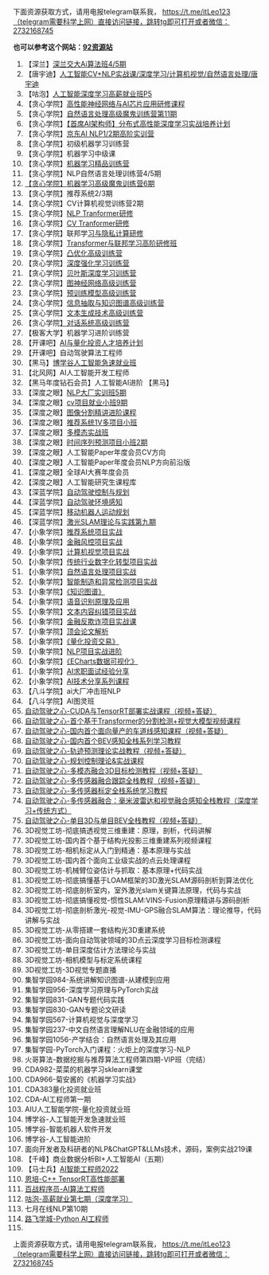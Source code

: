 下面资源获取方式，请用电报telegram联系我， https://t.me/itLeo123（telegram需要科学上网）直接访问链接，跳转tg即可打开或者微信：2732168745

**也可以参考这个网站：[92资源站](https://92ydl.com)**


1. 【深兰】[深兰交大Ai算法班4/5期](http://ai.aijdjy.com/index.html)
2. 【唐宇迪】[人工智能CV+NLP实战课/深度学习/计算机视觉/自然语言处理/唐宇迪](https://ke.qq.com/course/1294265)
3. 【咕泡】[人工智能深度学习高薪就业班P5](https://ke.gupaoedu.cn/course/vip/294) 
4. 【贪心学院】[高性能神经网络与AI芯片应用研修课程](https://www.greedyai.com/ai-courses/High_Performance_Neural_Networks_and_AI_Chips)
5. 【贪心学院】[自然语言处理高级魔鬼训练营第11期](https://www.greedyai.com/ai-courses/Natural-Language-Processing-Advanced-Devil's-Boot-Camp) 
6. 【贪⼼学院】[【⾸席AI架构师】分布式⾼性能深度学习实战培养计划](https://tx.greedyai.com/course/155)
7. 【贪⼼学院】[京东AI NLP1/2期⾼阶实训营](https://neuhub.jd.com/market/course/247)
8. 【贪⼼学院】初级机器学习训练营
9. 【贪⼼学院】机器学习中级课
10. 【贪⼼学院】[机器学习精品训练营](https://tx.greedyai.com/courseinfor/107)
11. 【贪⼼学院】NLP自然语言处理训练营4/5期
12. [【贪⼼学院】机器学习高级魔鬼训练营6期 ](https://www.greedyai.com/ai-courses/Machine-Learning-Advanced-Devil-Training-Camp)
13. 【贪⼼学院】推荐系统2/3期
14. 【贪⼼学院】CV计算机视觉训练营2期
15. 【贪心学院】[NLP Tranformer研修](https://www.greedyai.com/ai-courses/NLP-Tranformer-Seminar) 
16. 【贪心学院】[CV Tranformer研修](https://www.greedyai.com/ai-courses/CV-Tranformer-Seminar) 
17. 【贪心学院】联邦学[习与隐私计算研修](https://www.greedyai.com/ai-courses/Federal-Learning-And-Privacy-Computing-Seminar)
18. 【贪心学院】[Transformer与联邦学习高阶研修班](https://www.greedyai.com/ai-courses/Transformer-And-Federal-Learning-Advanced-Seminar)
19. 【贪心学院】[凸优化高级训练营](https://www.greedyai.com/ai-courses/Convex-Optimization)
20. 【贪心学院】[深度强化学习训练营](https://www.greedyai.com/ai-courses/Reinforcement-Learning)
21. 【贪心学院】[贝叶斯深度学习训练营](https://www.greedyai.com/ai-courses/Bayesian-Deep-Learning)
22. 【贪心学院】[图神经网络高级训练营](https://www.greedyai.com/ai-courses/Graph-Neural-Networks)
23. 【贪心学院】[预训练模型高级训练营](https://www.greedyai.com/ai-courses/Pre-trained-Models)
24. 【贪心学院】[信息抽取与知识图谱高级训练营](https://www.greedyai.com/ai-courses/Information-extraction-and-knowledge-graph)
25. 【贪心学院】[文本生成技术高级训练营](https://www.greedyai.com/ai-courses/Text-Generation)
26. 【贪心学院[】对话系统高级训练营](https://www.greedyai.com/ai-courses/Conversation-Systems)
27. 【极客大学】机器学习进阶训练营
28. 【开课吧】[AI与量化投资⼈才培养计划](https://www.kaikeba.com/course/aiu/ai)
29. 【开课吧】自动驾驶算法工程师
30. 【黑马】[博学谷人工智能急速就业班 ](https://www.boxuegu.com/subject/python-05.html?utm_source=sydh)
31. 【北风网】AI人工智能开发工程师 
32. 【黑马年度钻石会员】人工智能AI进阶 【黑马】
33. 【深度之眼】[NLP大厂实训班5期](https://www.deepshare.net/class/detail/119)
34. 【深度之眼】[cv项目就业小班9期](https://www.deepshare.net/class/detail/118)
35. 【深度之眼】[图像分割精讲进阶课程](https://www.deepshare.net/class/detail/125)
36. 【深度之眼】[推荐系统1V多项目小班](https://www.deepshare.net/class/detail/106)
37. 【深度之眼】[多模态实战班](https://www.deepshare.net/class/detail/242)
38. 【深度之眼】[时间序列预测项目小班2期](https://www.deepshare.net/class/detail/174)
39. 【深度之眼】人工智能Paper年度会员CV方向
40. 【深度之眼】人工智能Paper年度会员NLP方向前沿版
41. 【深度之眼】全球AI大赛年度会员
42. 【深度之眼】人工智能研究生课程库
43. 【深蓝学院】[自动驾驶控制与规划](https://www.shenlanxueyuan.com/course/562)
44. 【深蓝学院】[自动驾驶环境感知](https://www.shenlanxueyuan.com/course/538)
45. 【深蓝学院】[移动机器人运动规划](https://www.shenlanxueyuan.com/course/521)
46. 【深蓝学院】[激光SLAM理论与实践第九期](https://www.shenlanxueyuan.com/course/523) 
47. 【小象学院】[推荐系统项目实战](https://vip.xxketang.com/p/t_pc/goods_pc_detail/goods_detail/p_61b35896e4b0dabb65a397d9?)
48. 【小象学院】[金融风控项目实战](https://vip.xxketang.com/p/t_pc/goods_pc_detail/goods_detail/p_61b35a3be4b0aa27859e5768?)
49. 【小象学院】[计算机视觉项目实战](https://vip.xxketang.com/p/t_pc/goods_pc_detail/goods_detail/p_61b356a3e4b02810c8afc41e?)
50. 【小象学院】[传统行业数字化转型项目实战](https://vip.xxketang.com/p/t_pc/goods_pc_detail/goods_detail/p_61cabb0de4b07eba4cefe0d3?)
51. 【小象学院】[自然语言处理项目实战](https://vip.xxketang.com/p/t_pc/goods_pc_detail/goods_detail/p_61b34f24e4b0505f80e30dd2?)
52. 【小象学院】[智能制造和异常检测项目实战](https://vip.xxketang.com/p/t_pc/goods_pc_detail/goods_detail/p_6258eff5e4b09dda125b21e0?)
53. 【小象学院】[《知识图谱》](https://vip.xxketang.com/p/t_pc/goods_pc_detail/goods_detail/p_619f5588e4b03f3fb99c62eb?)
54. 【小象学院】[语音识别原理及应用](https://vip.xxketang.com/p/t_pc/goods_pc_detail/goods_detail/p_638eb800e4b030cacaf46314?)
55. 【小象学院】[文本内容纠错项目实战](https://vip.xxketang.com/p/t_pc/goods_pc_detail/goods_detail/p_62f5c0e2e4b0eca59c21ea80?)
56. 【小象学院】[金融反欺诈项目实战课](https://vip.xxketang.com/p/t_pc/goods_pc_detail/goods_detail/p_63f2e1eee4b02685a4463614?)
57. 【小象学院】[顶会论文解析](https://vip.xxketang.com/p/t_pc/goods_pc_detail/goods_detail/p_6343de7ee4b00a4f374cdd24?)
58. 【小象学院】[《量化投资交易》](https://vip.xxketang.com/p/t_pc/goods_pc_detail/goods_detail/p_6204d1e2e4b066e960840b47?)
59. 【小象学院】[NLP项目实战进阶](https://vip.xxketang.com/p/t_pc/goods_pc_detail/goods_detail/p_61974e23e4b0c5aef3a1f49c?)
60. 【小象学院】[《ECharts数据可视化》](https://vip.xxketang.com/p/t_pc/goods_pc_detail/goods_detail/p_619c6974e4b09b5fe0b50089?)
61. 【小象学院】[AI求职面试经验分享](https://vip.xxketang.com/p/t_pc/goods_pc_detail/goods_detail/p_632d6611e4b0a51fef1f1d06?)
62. 【小象学院】[AI技术分享系列课程](https://vip.xxketang.com/p/t_pc/goods_pc_detail/goods_detail/p_6319959ce4b050af23b4342e?)
63. 【八斗学院】ai大厂冲击班NLP
64. 【八斗学院】AI图灵班
65. [自动驾驶之心-CUDA与TensorRT部署实战课程（视频+答疑）](https://www.zdjszx.com/p/t_pc/goods_pc_detail/goods_detail/course_2Qzh2CekDJZMNuZq1Gfp3HOgIqx)
66. [自动驾驶之心-首个基于Transformer的分割检测+视觉大模型视频课程](https://www.zdjszx.com/p/t_pc/goods_pc_detail/goods_detail/course_2TfDGv45mQbTBKS5km4MoQ4Vu66)
67. [自动驾驶之心-国内首个面向量产的车道线感知课程（视频+答疑）](https://www.zdjszx.com/p/t_pc/goods_pc_detail/goods_detail/course_2UdY0Nw3nbRWYDJv9o9lgMcOvti)
68. [自动驾驶之心-国内首个BEV感知全栈系列学习教程](https://www.zdjszx.com/p/t_pc/goods_pc_detail/goods_detail/course_2MjRdDQO8jGkz1Sx4AoJ0sytlIU)
69. [自动驾驶之心-轨迹预测理论实战教程（视频+答疑）](https://www.zdjszx.com/p/t_pc/goods_pc_detail/goods_detail/course_2VBk5awcjfEpgwzJ0RFdP7ZcIqg)
70. [自动驾驶之心-规划控制理论&实战课程](https://www.zdjszx.com/p/t_pc/goods_pc_detail/goods_detail/course_2R0KKH62Mo6UrSn6oxV6nL2LlH9)
71. [自动驾驶之心-多模态融合3D目标检测教程（视频+答疑）](https://www.zdjszx.com/p/t_pc/goods_pc_detail/goods_detail/course_2SYwAhLiNWCyKhwUhSDjFihH7tx)
72. [自动驾驶之心-多传感器融合跟踪全栈教程（视频+答疑）](https://www.zdjszx.com/p/t_pc/goods_pc_detail/goods_detail/course_2SHcc3nnl15j1f7EDGl0B22Vbg4)
73. [自动驾驶之心-多传感器标定全栈系统学习教程](https://www.zdjszx.com/p/t_pc/goods_pc_detail/goods_detail/course_2PHSMppQhtUsLZ2R18GWOMOK5GW)
74. [自动驾驶之心-多传感器融合：毫米波雷达和视觉融合感知全栈教程（深度学习+传统方式）](https://www.zdjszx.com/p/t_pc/goods_pc_detail/goods_detail/course_2OpLfiVIGEGIt0vdHhqie7LqFbG)
75. [自动驾驶之心-单目3D与单目BEV全栈教程（视频+答疑）](https://www.zdjszx.com/p/t_pc/goods_pc_detail/goods_detail/course_2Uc2U3dSQMqMX3FhA498V2x78Nd)
76. 3D视觉工坊-彻底搞透视觉三维重建：原理，剖析，代码讲解
77. 3D视觉工坊-国内首个基于结构光投影三维重建系列视频课程
78. 3D视觉工坊-相机标定从入门到精通：基本原理与实战
79. 3D视觉工坊-国内首个面向工业级实战的点云处理课程
80. 3D视觉工坊-机械臂位姿估计与抓取：基本原理+代码实战
81. 3D视觉工坊-彻底搞懂基于LOAM框架的3D激光SLAM源码剖析到算法优化
82. 3D视觉工坊-彻底剖析室内，室外激光slam关键算法原理，代码与实战
83. 3D视觉工坊-彻底搞懂视觉-惯性SLAM:VINS-Fusion原理精讲与源码剖析
84. 3D视觉工坊-彻底剖析激光-视觉-IMU-GPS融合SLAM算法：理论推导，代码讲解与实战
85. 3D视觉工坊-从零搭建一套结构光3D重建系统
86. 3D视觉工坊-面向自动驾驶领域的3D点云深度学习目标检测课程
87. 3D视觉工坊-单目深度估计方法理论与实战
88. 3D视觉工坊-相机模型与标定系统课程
89. 3D视觉工坊-3D视觉专题直播
90. 集智学园984-系统讲解知识图谱-从建模到应用
91. 集智学园956-深度学习原理与PyTorch实战
92. 集智学园831-GAN专题代码实践
93. 集智学园830-GAN专题论文研读
94. 集智学园567-计算机视觉与深度学习
95. 集智学园237-中文自然语言理解NLU在金融领域的应用
96. 集智学园1056-产学结合：自然语言处理及其应用
97. 集智学园-PyTorch入门课程：火炬上的深度学习-NLP
98. 火哥算法-数据挖掘与推荐算法工程师第四期-VIP班（完结）
99. CDA982-菜菜的机器学习sklearn课堂
100. CDA966-菊安酱的《机器学习实战》
101. CDA383量化投资就业班
102. CDA-AI工程师第一期
103. AIU人工智能学院-量化投资就业班
104. 博学谷-人工智能开发急速就业班
105. 博学谷-智能机器人软件开发
106. 博学谷-人工智能进阶
107. 面向开发者及科研者的NLP&ChatGPT&LLMs技术，源码，案例实战219课
108. 【千峰】商业数据分析BI+人工智能AI（五期）
109. 【马士兵】[AI智能工程师2022](https://www.mashibing.com/subject/20?activeNav=3&courseNo=2390&courseVersionId=3260)
110. [恩培-C++ TensorRT高性能部署](https://v.douyin.com/i8gqFdWB/)
111. [百战程序员-AI算法工程师](https://www.itbaizhan.com/stages/id/31)
112. [咕泡-高薪就业第七期（深度学习）](https://ke.gupaoedu.cn/course/vip/2278)
113. 七月在线NLP第10期
114. [路飞学城-Python AI工程师](https://www.luffycity.com/employment-course/4/detail)
115. 
上面资源获取方式，请用电报telegram联系我， https://t.me/itLeo123（telegram需要科学上网）直接访问链接，跳转tg即可打开或者微信：2732168745

